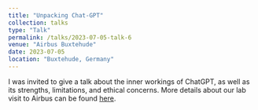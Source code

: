 ```yaml
---
title: "Unpacking Chat-GPT"
collection: talks
type: "Talk"
permalink: /talks/2023-07-05-talk-6
venue: "Airbus Buxtehude"
date: 2023-07-05
location: "Buxtehude, Germany"
---
```


I was invited to give a talk about the inner workings of ChatGPT, as well as its strengths, limitations, and ethical concerns.
More details about our lab visit to Airbus can be found [here](https://www.inf.uni-hamburg.de/en/inst/ab/sems/home/news/2023/airbus-visit.html).